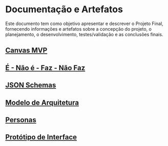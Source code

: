 <h1>Documentação e Artefatos</h1>

Este documento tem como objetivo apresentar e descrever o Projeto Final, fornecendo informações e artefatos sobre a concepção do projeto, o planejamento, o desenvolvimento, testes/validação e as conclusões finais.

[<h2>Canvas MVP</h2>](/Canvas/canvasMvp.md)

[<h2>É - Não é - Faz - Não Faz</h2>](https://github.com/danielandrade47/projetoFinal_Daniel/blob/main/e-naoe-faz-naofaz.md)

[<h2>JSON Schemas</h2>](https://github.com/danielandrade47/projetoFinal_Daniel/blob/main/json-schemas.md)

[<h2>Modelo de Arquitetura</h2>](https://github.com/danielandrade47/projetoFinal_Daniel/blob/main/modelo-de-arquitetura.md)

[<h2>Personas</h2>](https://github.com/danielandrade47/projetoFinal_Daniel/blob/main/personas.md)

[<h2>Protótipo de Interface</h2>](https://github.com/danielandrade47/projetoFinal_Daniel/blob/main/prototipo-interface.md)
